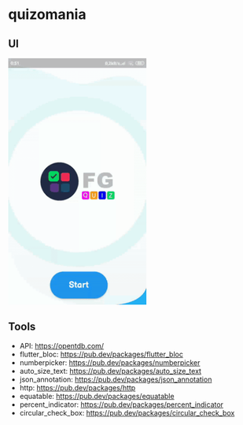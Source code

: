 # quizomania

## UI
<img src="https://github.com/Filiponesco/quizomania/blob/master/docs/Screenrecorder-2020-08-21-00-51.gif" width="281" height="500"/>

## Tools
- API: https://opentdb.com/
- flutter_bloc: https://pub.dev/packages/flutter_bloc
- numberpicker: https://pub.dev/packages/numberpicker
- auto_size_text: https://pub.dev/packages/auto_size_text
- json_annotation: https://pub.dev/packages/json_annotation
- http: https://pub.dev/packages/http
- equatable: https://pub.dev/packages/equatable
- percent_indicator: https://pub.dev/packages/percent_indicator
- circular_check_box: https://pub.dev/packages/circular_check_box
